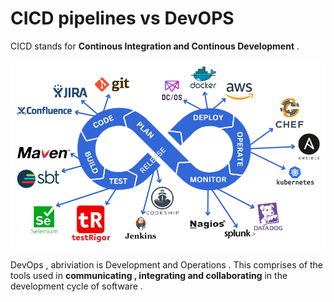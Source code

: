 # CICD pipelines vs DevOPS

CICD stands for **Continous Integration and Continous Development** . 

![](docs/CICD-Tools.png)

DevOps , abriviation is Development and Operations . This comprises of the tools used in **communicating , integrating and collaborating** in the development cycle of software  .





